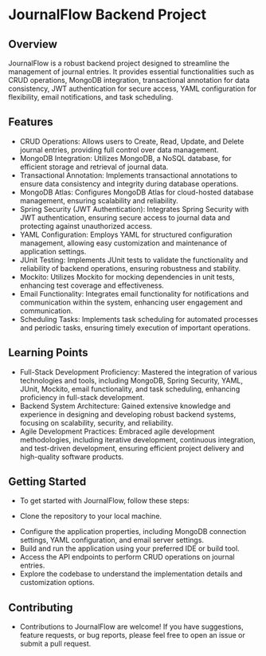 # JournalFlow Backend Project
## Overview
JournalFlow is a robust backend project designed to streamline the management of journal entries. It provides essential functionalities such as CRUD operations, MongoDB integration, transactional annotation for data consistency, JWT authentication for secure access, YAML configuration for flexibility, email notifications, and task scheduling.

## Features
- CRUD Operations: Allows users to Create, Read, Update, and Delete journal entries, providing full control over data management.
- MongoDB Integration: Utilizes MongoDB, a NoSQL database, for efficient storage and retrieval of journal data.
- Transactional Annotation: Implements transactional annotations to ensure data consistency and integrity during database operations.
- MongoDB Atlas: Configures MongoDB Atlas for cloud-hosted database management, ensuring scalability and reliability.
- Spring Security (JWT Authentication): Integrates Spring Security with JWT authentication, ensuring secure access to journal data and protecting against unauthorized access.
- YAML Configuration: Employs YAML for structured configuration management, allowing easy customization and maintenance of application settings.
- JUnit Testing: Implements JUnit tests to validate the functionality and reliability of backend operations, ensuring robustness and stability.
- Mockito: Utilizes Mockito for mocking dependencies in unit tests, enhancing test coverage and effectiveness.
- Email Functionality: Integrates email functionality for notifications and communication within the system, enhancing user engagement and communication.
- Scheduling Tasks: Implements task scheduling for automated processes and periodic tasks, ensuring timely execution of important operations.
## Learning Points
- Full-Stack Development Proficiency: Mastered the integration of various technologies and tools, including MongoDB, Spring Security, YAML, JUnit, Mockito, email functionality, and task scheduling, enhancing proficiency in full-stack development.
- Backend System Architecture: Gained extensive knowledge and experience in designing and developing robust backend systems, focusing on scalability, security, and reliability.
- Agile Development Practices: Embraced agile development methodologies, including iterative development, continuous integration, and test-driven development, ensuring efficient project delivery and high-quality software products.
## Getting Started
- To get started with JournalFlow, follow these steps:

* Clone the repository to your local machine.
- Configure the application properties, including MongoDB connection settings, YAML configuration, and email server settings.
- Build and run the application using your preferred IDE or build tool.
- Access the API endpoints to perform CRUD operations on journal entries.
- Explore the codebase to understand the implementation details and customization options.
## Contributing
- Contributions to JournalFlow are welcome! If you have suggestions, feature requests, or bug reports, please feel free to open an issue or submit a pull request.
